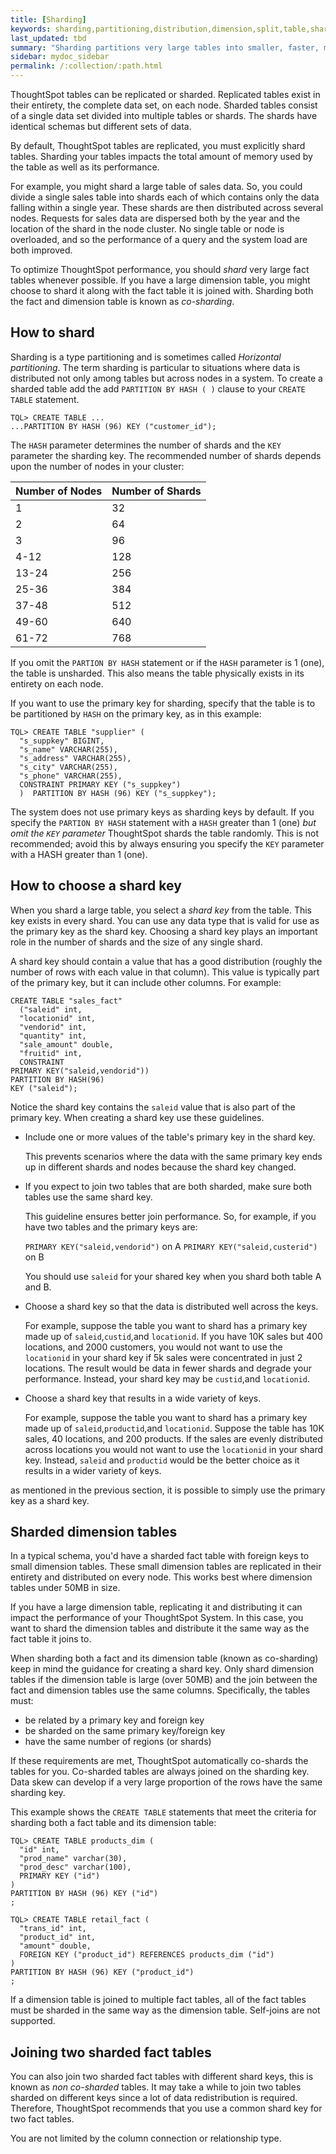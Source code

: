 ```yaml
---
title: [Sharding]
keywords: sharding,partitioning,distribution,dimension,split,table,shard,partition,performance
last_updated: tbd
summary: "Sharding partitions very large tables into smaller, faster, more easily managed parts called data shards."
sidebar: mydoc_sidebar
permalink: /:collection/:path.html
---
```

ThoughtSpot tables can be replicated or sharded. Replicated tables exist in
their entirety, the complete data set, on each node. Sharded tables consist of a
single data set divided into multiple tables or shards. The shards have
identical schemas but different sets of data.

By default, ThoughtSpot tables are replicated, you must explicitly shard tables.
Sharding your tables impacts the total amount of memory used by the table as
well as its performance.

For example, you might shard a large table of sales data. So, you could divide a
single sales table into shards each of which contains only the data falling
within a single year. These shards are then distributed across several nodes.
Requests for sales data are dispersed both by the year and the location of the
shard in the node cluster. No single table or node is overloaded, and so the
performance of a query and the system load are both improved.

To optimize ThoughtSpot performance, you should _shard_ very large fact tables
whenever possible. If you have a large dimension table, you might choose to
shard it along with the fact table it is joined with. Sharding both the fact and
dimension table is known as _co-sharding_.

## How to shard

Sharding is a type partitioning and is sometimes called _Horizontal
partitioning_. The term sharding is particular to situations where data is
distributed not only among tables but across nodes in a system. To create a
sharded table add the add `PARTITION BY HASH ( )` clause to your `CREATE TABLE`
statement.

```
TQL> CREATE TABLE ...
...PARTITION BY HASH (96) KEY ("customer_id");
```

The `HASH` parameter determines the number of shards and the `KEY` parameter the
sharding key. The recommended number of shards depends upon the number of nodes
in your cluster:

|Number of Nodes|Number of Shards|
|---------------|----------------|
|1 | 32  |
|2   | 64  |
|3|96|
|4-12|128|
|13-24|256|
|25-36|384|
|37-48|512|
|49-60|640|
|61-72|768|

If you omit the `PARTION BY HASH` statement or if the `HASH` parameter is 1
(one), the table is unsharded. This also means the table physically exists in
its entirety on each node.

If you want to use the primary key for sharding, specify that the table
is to be partitioned by `HASH` on the primary key, as in this example:

```
TQL> CREATE TABLE "supplier" (
  "s_suppkey" BIGINT,
  "s_name" VARCHAR(255),
  "s_address" VARCHAR(255),
  "s_city" VARCHAR(255),
  "s_phone" VARCHAR(255),
  CONSTRAINT PRIMARY KEY ("s_suppkey")
  )  PARTITION BY HASH (96) KEY ("s_suppkey");
```

The system does not use primary keys as sharding keys by default. If you specify
the `PARTION BY HASH` statement with a `HASH` greater than 1 (one) _but omit the
`KEY` parameter_ ThoughtSpot shards the table randomly. This is not recommended;
avoid this by always ensuring you specify the `KEY` parameter with a HASH
greater than 1 (one).

## How to choose a shard key

When you shard a large table, you select a _shard key_ from the table. This key
exists in every shard. You can use any data type that is valid for use as the
primary key as the shard key. Choosing a shard key plays an important role in
the number of shards and the size of any single shard.

A shard key should contain a value that has a good distribution (roughly the
number of rows with each value in that column). This value is typically part of
the primary key, but it can include other columns. For example:

```
CREATE TABLE "sales_fact"
  ("saleid" int,
  "locationid" int,
  "vendorid" int,
  "quantity" int,
  "sale_amount" double,
  "fruitid" int,
  CONSTRAINT
PRIMARY KEY("saleid,vendorid"))
PARTITION BY HASH(96)
KEY ("saleid");
```

Notice the shard key contains the `saleid` value that is also part of the
primary key. When creating a shard key use these guidelines.

* Include one or more values of the table's primary key in the shard key.

  This prevents scenarios where the data with the same primary key ends up in
  different shards and nodes because the shard key changed.

* If you expect to join two tables that are both sharded, make sure both tables
use the same shard key.

  This guideline ensures better join performance. So, for example, if you have two tables
  and the primary keys are:

  `PRIMARY KEY("saleid,vendorid")` on A
  `PRIMARY KEY("saleid,custerid")` on B

   You should use `saleid` for your shared key when you shard both table A and B.

* Choose a shard key so that the data is distributed well across the keys.

  For example, suppose the table you want to shard has a primary key made up of
  `saleid`,`custid`,and `locationid`. If you have 10K sales but 400 locations,
  and 2000 customers, you would not want to use the `locationid` in your shard
  key if 5k sales were concentrated in just 2 locations. The result would be
  data in fewer shards and degrade your performance. Instead, your shard
  key may be `custid`,and `locationid`.

* Choose a shard key that results in a wide variety of keys.

  For example, suppose the table you want to shard has a primary key made up of
  `saleid`,`productid`,and `locationid`. Suppose the table has  10K sales, 40
  locations, and 200 products. If the sales are evenly distributed across
  locations you would not want to use the `locationid` in your shard key.
  Instead, `saleid` and `productid` would be the better choice as it results in
  a wider variety of keys.

as mentioned in the previous section, it is possible to simply use the primary
key as a shard key.

## Sharded dimension tables

 In a typical schema,
you'd have a sharded fact table with foreign keys to small dimension tables.
These small dimension tables are replicated in their entirety and distributed on
every node. This works best where dimension tables under 50MB in size.

If you have a large dimension table, replicating it and distributing it can
impact the performance of your ThoughtSpot System. In this case, you want to
shard the dimension tables and distribute it the same way as the fact table it
joins to.

When sharding both a fact and its dimension table (known as co-sharding) keep
in mind the guidance for creating a shard key. Only shard dimension tables if
the dimension table is large (over 50MB) and the join between the fact and
dimension tables use the same columns. Specifically, the tables must:

-   be related by a primary key and foreign key
-   be sharded on the same primary key/foreign key
-   have the same number of regions (or shards)

If these requirements are met, ThoughtSpot automatically co-shards the tables
for you. Co-sharded tables are always joined on the sharding key. Data skew can
develop if a very large proportion of the rows have the same sharding key.

This example shows the `CREATE TABLE` statements that meet the criteria for
sharding both a fact table and its dimension table:

```
TQL> CREATE TABLE products_dim (
  "id" int,
  "prod_name" varchar(30),
  "prod_desc" varchar(100),
  PRIMARY KEY ("id")
)
PARTITION BY HASH (96) KEY ("id")
;

TQL> CREATE TABLE retail_fact (
  "trans_id" int,
  "product_id" int,
  "amount" double,
  FOREIGN KEY ("product_id") REFERENCES products_dim ("id")
)
PARTITION BY HASH (96) KEY ("product_id")
;
```

If a dimension table is joined to multiple fact tables, all of the fact tables
must be sharded in the same way as the dimension table. Self-joins are not
supported.

## Joining two sharded fact tables

You can also join two sharded fact tables with different shard keys, this is
known as _non co-sharded_ tables. It may take a while to join two tables sharded
on different keys since a lot of data redistribution is required. Therefore,
ThoughtSpot recommends that you use a common shard key for two fact tables.

You are not limited by the column connection or relationship type.
